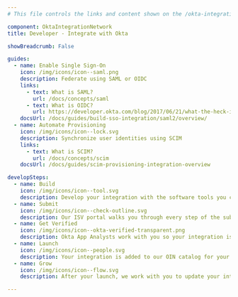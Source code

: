 ```yaml
---
# This file controls the links and content shown on the /okta-integration-network landing page.

component: OktaIntegrationNetwork
title: Developer - Integrate with Okta

showBreadcrumb: False

guides:
  - name: Enable Single Sign-On
    icon: /img/icons/icon--saml.png
    description: Federate using SAML or OIDC
    links:
      - text: What is SAML?
        url: /docs/concepts/saml
      - text: What is OIDC?
        url: https://developer.okta.com/blog/2017/06/21/what-the-heck-is-oauth
    docsUrl: /docs/guides/build-sso-integration/saml2/overview/
  - name: Automate Provisioning
    icon: /img/icons/icon--lock.svg
    description: Synchronize user identities using SCIM
    links:
      - text: What is SCIM?
        url: /docs/concepts/scim
    docsUrl: /docs/guides/scim-provisioning-integration-overview

developSteps:
  - name: Build
    icon: /img/icons/icon--tool.svg
    description: Develop your integration with the software tools you choose.
  - name: Submit
    icon: /img/icons/icon--check-outline.svg
    description: Our ISV portal walks you through every step of the submission process.
  - name: Get Verified
    icon: /img/icons/icon--okta-verified-transparent.png
    description: Okta App Analysts work with you so your integration is truly top notch.
  - name: Launch
    icon: /img/icons/icon--people.svg
    description: Your integration is added to our OIN catalog for your end users.
  - name: Grow
    icon: /img/icons/icon--flow.svg
    description: After your launch, we work with you to update your integration as business needs change.

---
```

